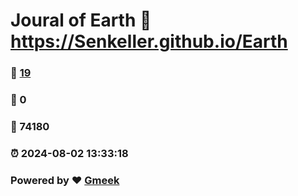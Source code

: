 # Joural of Earth :link: https://Senkeller.github.io/Earth 
### :page_facing_up: [19](https://Senkeller.github.io/Earth/tag.html) 
### :speech_balloon: 0 
### :hibiscus: 74180 
### :alarm_clock: 2024-08-02 13:33:18 
### Powered by :heart: [Gmeek](https://github.com/Meekdai/Gmeek)
